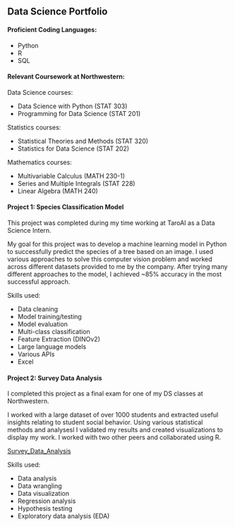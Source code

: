 ## Data Science Portfolio

#### Proficient Coding Languages:
- Python
- R
- SQL

#### Relevant Coursework at Northwestern:
Data Science courses:
- Data Science with Python (STAT 303)
- Programming for Data Science (STAT 201)

Statistics courses:
- Statistical Theories and Methods (STAT 320)
- Statistics for Data Science (STAT 202)

Mathematics courses:
- Multivariable Calculus (MATH 230-1)
- Series and Multiple Integrals (STAT 228)
- Linear Algebra (MATH 240)


#### Project 1: Species Classification Model
This project was completed during my time working at TaroAI as a Data Science Intern. 

My goal for this project was to develop a machine learning model in Python to successfully predict the species of a tree based on an image. I used various approaches to solve this computer vision problem and worked across different datasets provided to me by the company. After trying many different approaches to the model, I achieved ~85% accuracy in the most successful approach. 

Skills used:
- Data cleaning
- Model training/testing
- Model evaluation
- Multi-class classification
- Feature Extraction (DINOv2)
- Large language models
- Various APIs
- Excel

#### Project 2: Survey Data Analysis
I completed this project as a final exam for one of my DS classes at Northwestern. 

I worked with a large dataset of over 1000 students and extracted useful insights relating to student social behavior. Using various statistical methods and analysesl I validated my results and created visualizations to display my work. I worked with two other peers and collaborated using R. 

[Survey_Data_Analysis](survey_data_analysis_project/survey_data_analysis.html)

Skills used:
- Data analysis
- Data wrangling
- Data visualization
- Regression analysis
- Hypothesis testing
- Exploratory data analysis (EDA)

